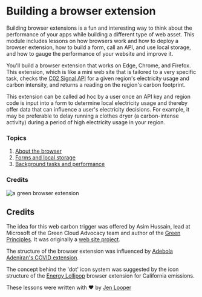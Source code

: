 # Building a browser extension

Building browser extensions is a fun and interesting way to think about the performance of your apps while building a different type of web asset. This module includes lessons on how browsers work and how to deploy a browser extension, how to build a form, call an API, and use local storage, and how to gauge the performance of your website and improve it.

You'll build a  browser extension that works on Edge, Chrome, and Firefox. This extension, which is like a mini web site that is tailored to a very specific task, checks the [C02 Signal API](https://www.co2signal.com) for a given region's electricity usage and carbon intensity, and returns a reading on the region's carbon footprint.

This extension can be called ad hoc by a user once an API key and region code is input into a form to determine local electricity usage and thereby offer data that can influence a user's electricity decisions. For example, it may be preferable to delay running a clothes dryer (a carbon-intense activity) during a period of high electricity usage in your region.

### Topics

1. [About the browser](1-about-browsers/README.md)
2. [Forms and local storage](2-forms-browsers-local-storage/README.md)
3. [Background tasks and performance](3-background-tasks-and-performance/README.md)

### Credits

![a green browser extension](extension-screenshot.png)

## Credits

The idea for this web carbon trigger was offered by Asim Hussain, lead at Microsoft of the Green Cloud Advocacy team and author of the [Green Principles](https://principles.green/). It was originally a [web site project](https://github.com/jlooper/green).

The structure of the browser extension was influenced by [Adebola Adeniran's COVID extension](https://github.com/onedebos/covtension).

The concept behind the 'dot' icon system was suggested by the icon structure of the [Energy Lollipop](https://energylollipop.com/) browser extension for California emissions.

These lessons were written with ♥️ by [Jen Looper](https://www.twitter.com/jenlooper)

